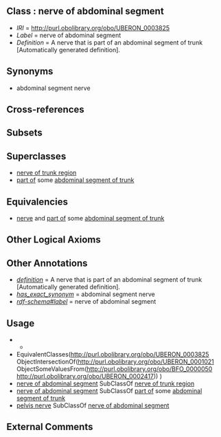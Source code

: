 
## Class : nerve of abdominal segment

 * *IRI* = http://purl.obolibrary.org/obo/UBERON_0003825
 * *Label* = nerve of abdominal segment
 * *Definition* = A nerve that is part of an abdominal segment of trunk [Automatically generated definition].

## Synonyms

 * abdominal segment nerve

## Cross-references


## Subsets


## Superclasses

 * [nerve of trunk region](../../UBERON/39/UBERON_0003439.md)
 * [part of](../../BFO/50/BFO_0000050.md) some [abdominal segment of trunk](../../UBERON/17/UBERON_0002417.md)

## Equivalencies

 * [nerve](../../UBERON/21/UBERON_0001021.md) and [part of](../../BFO/50/BFO_0000050.md) some [abdominal segment of trunk](../../UBERON/17/UBERON_0002417.md)

## Other Logical Axioms


## Other Annotations

 * *[definition](../../IAO/15/IAO_0000115.md)* = A nerve that is part of an abdominal segment of trunk [Automatically generated definition].
 * *[has_exact_synonym](../../ym/oboInOwl#hasExactSynonym.md)* = abdominal segment nerve
 * *[rdf-schema#label](../../el/rdf-schema#label.md)* = nerve of abdominal segment

## Usage

 * -
 * EquivalentClasses(<http://purl.obolibrary.org/obo/UBERON_0003825> ObjectIntersectionOf(<http://purl.obolibrary.org/obo/UBERON_0001021> ObjectSomeValuesFrom(<http://purl.obolibrary.org/obo/BFO_0000050> <http://purl.obolibrary.org/obo/UBERON_0002417>)) )
 * [nerve of abdominal segment](../../UBERON/25/UBERON_0003825.md) SubClassOf [nerve of trunk region](../../UBERON/39/UBERON_0003439.md)
 * [nerve of abdominal segment](../../UBERON/25/UBERON_0003825.md) SubClassOf [part of](../../BFO/50/BFO_0000050.md) some [abdominal segment of trunk](../../UBERON/17/UBERON_0002417.md)
 * [pelvis nerve](../../UBERON/44/UBERON_0003444.md) SubClassOf [nerve of abdominal segment](../../UBERON/25/UBERON_0003825.md)

## External Comments

